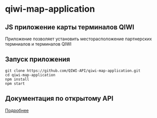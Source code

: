 # qiwi-map-application

##  JS приложение карты терминалов QIWI
Приложение позволяет установить месторасположение партнерских термниалов и терминалов QIWI

## Запуск приложения 
~~~shell
git clone https://github.com/QIWI-API/qiwi-map-application.git
cd qiwi-map-application
npm install
npm start
~~~

## Документация по открытому API
<a href="https://developer.qiwi.com/qiwi-map/qiwi-map_ru.html">Подробнее</a>

